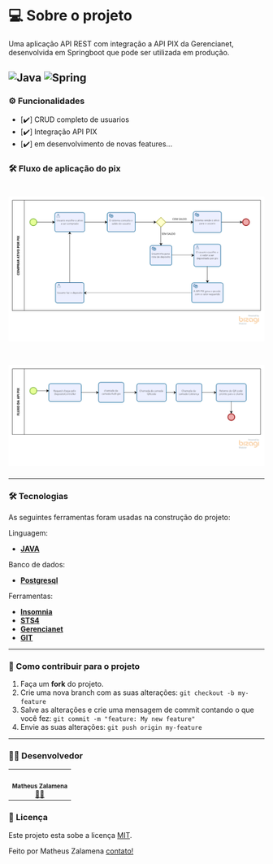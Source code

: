 # 💻 Sobre o projeto

Uma aplicação API REST com integração a API PIX da Gerencianet, desenvolvida em Springboot que pode ser utilizada em produção.

![Java](https://img.shields.io/badge/Java-ED8B00?style=for-the-badge&logo=java&logoColor=white)
![Spring](https://img.shields.io/badge/Spring-6DB33F?style=for-the-badge&logo=spring&logoColor=white)
---


### ⚙️ Funcionalidades

- [:heavy_check_mark:] CRUD completo de usuarios
- [:heavy_check_mark:] Integração API PIX
- [:heavy_check_mark:] em desenvolvimento de novas features...


### 🛠 Fluxo de aplicação do pix
<h1 align="center">
    <img alt="fluxo" title="fluxo" src="https://github.com/Matheuszl/api-rest-springboot/blob/main/fluxo.png" />
</h1>


<h1 align="center">
    <img alt="fluxo" title="fluxo" src="https://github.com/Matheuszl/api-rest-springboot/blob/main/fluxo-api-pix.png" />
</h1>




---
### 🛠 Tecnologias

As seguintes ferramentas foram usadas na construção do projeto:

Linguagem:
-   **[JAVA](https://www.java.com/pt-BR/)**

Banco de dados:
-   **[Postgresql](https://www.postgresql.org)**

Ferramentas:
-   **[Insomnia](https://insomnia.rest)**
-   **[STS4](https://spring.io/tools)**
-   **[Gerencianet](https://gerencianet.com.br)**
-   **[GIT](https://git-scm.com)**





---

### 💪 Como contribuir para o projeto

1. Faça um **fork** do projeto.
2. Crie uma nova branch com as suas alterações: `git checkout -b my-feature`
3. Salve as alterações e crie uma mensagem de commit contando o que você fez: `git commit -m "feature: My new feature"`
4. Envie as suas alterações: `git push origin my-feature`

---


### 👨‍💻 Desenvolvedor
<table>
  <tr>
    <td align="center"><img style="border-radius: 50%;" src="https://avatars2.githubusercontent.com/u/48697859?v=4" width="100px;" alt=""/><br /><sub><b>Matheus Zalamena</b></sub></a><br /><a  href="https://github.com/Matheuszl"> 👨‍🚀 </a></td>    
  </tr>
</table>



### 📝 Licença

Este projeto esta sobe a licença [MIT](./LICENSE).

Feito por Matheus Zalamena [contato!](https://www.linkedin.com/in/matheus-zalamena/)
